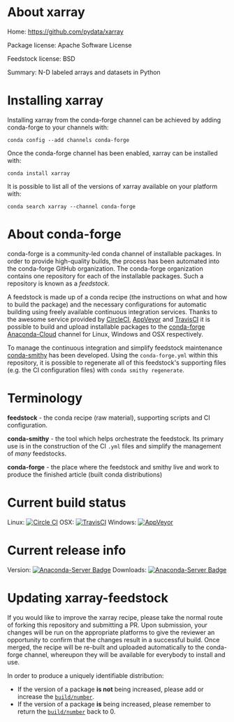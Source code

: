 About xarray
============

Home: https://github.com/pydata/xarray

Package license: Apache Software License

Feedstock license: BSD

Summary: N-D labeled arrays and datasets in Python



Installing xarray
=================

Installing xarray from the conda-forge channel can be achieved by adding conda-forge to your channels with:

```
conda config --add channels conda-forge
```

Once the conda-forge channel has been enabled, xarray can be installed with:

```
conda install xarray
```

It is possible to list all of the versions of xarray available on your platform with:

```
conda search xarray --channel conda-forge
```


About conda-forge
=================

conda-forge is a community-led conda channel of installable packages.
In order to provide high-quality builds, the process has been automated into the
conda-forge GitHub organization. The conda-forge organization contains one repository 
for each of the installable packages. Such a repository is known as a *feedstock*.

A feedstock is made up of a conda recipe (the instructions on what and how to build
the package) and the necessary configurations for automatic building using freely
available continuous integration services. Thanks to the awesome service provided by
[CircleCI](https://circleci.com/), [AppVeyor](http://www.appveyor.com/)
and [TravisCI](https://travis-ci.org/) it is possible to build and upload installable
packages to the [conda-forge](https://anaconda.org/conda-forge)
[Anaconda-Cloud](http://docs.anaconda.org/) channel for Linux, Windows and OSX respectively.

To manage the continuous integration and simplify feedstock maintenance
[conda-smithy](http://github.com/conda-forge/conda-smithy) has been developed.
Using the ``conda-forge.yml`` within this repository, it is possible to regenerate all of
this feedstock's supporting files (e.g. the CI configuration files) with ``conda smithy regenerate``.


Terminology
===========

**feedstock** - the conda recipe (raw material), supporting scripts and CI configuration.

**conda-smithy** - the tool which helps orchestrate the feedstock.
                   Its primary use is in the construction of the CI ``.yml`` files
                   and simplify the management of *many* feedstocks.

**conda-forge** - the place where the feedstock and smithy live and work to
                  produce the finished article (built conda distributions)

Current build status
====================
Linux: [![Circle CI](https://circleci.com/gh/conda-forge/xarray-feedstock.svg?style=svg)](https://circleci.com/gh/conda-forge/xarray-feedstock)
OSX: [![TravisCI](https://travis-ci.org/conda-forge/xarray-feedstock.svg?branch=master)](https://travis-ci.org/conda-forge/xarray-feedstock) 
Windows: [![AppVeyor](https://ci.appveyor.com/api/projects/status/github/conda-forge/xarray-feedstock?svg=True)](https://ci.appveyor.com/project/conda-forge/xarray-feedstock/branch/master)

Current release info
====================
Version: [![Anaconda-Server Badge](https://anaconda.org/conda-forge/xarray/badges/version.svg)](https://anaconda.org/conda-forge/xarray)
Downloads: [![Anaconda-Server Badge](https://anaconda.org/conda-forge/xarray/badges/downloads.svg)](https://anaconda.org/conda-forge/xarray)


Updating xarray-feedstock
=========================

If you would like to improve the xarray recipe, please take the normal
route of forking this repository and submitting a PR. Upon submission, your changes will
be run on the appropriate platforms to give the reviewer an opportunity to confirm that the
changes result in a successful build. Once merged, the recipe will be re-built and uploaded
automatically to the conda-forge channel, whereupon they will be available for everybody to
install and use.

In order to produce a uniquely identifiable distribution:
 * If the version of a package **is not** being increased, please add or increase
   the [``build/number``](http://conda.pydata.org/docs/building/meta-yaml.html#build-number-and-string). 
 * If the version of a package **is** being increased, please remember to return
   the [``build/number``](http://conda.pydata.org/docs/building/meta-yaml.html#build-number-and-string)
   back to 0.
